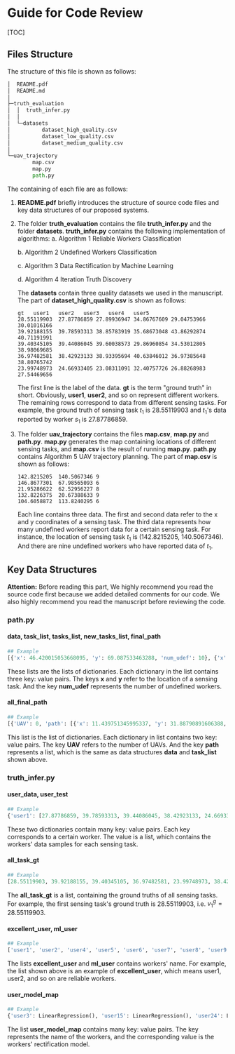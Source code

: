 # Guide for Code Review

[TOC]

## Files Structure

The structure of this file is shown as follows:

```cmd
│  README.pdf
│  README.md
│
├─truth_evaluation
│  │  truth_infer.py
│  │
│  └─datasets
│          dataset_high_quality.csv
│          dataset_low_quality.csv
│          dataset_medium_quality.csv
│
└─uav_trajectory
        map.csv
        map.py
        path.py
```

The containing of each file are as follows:

1. **README.pdf** briefly introduces the structure of source code files and key data structures of our proposed systems. 

2. The folder **truth_evaluation** contains the file **truth_infer.py** and the folder **datasets**. **truth_infer.py** contains the following implementation of algorithms:
   a. Algorithm 1 Reliable Workers Classification
   
   b. Algorithm 2 Undefined Workers Classification
   
   c. Algorithm 3 Data Rectification by Machine Learning
   
   d. Algorithm 4 Iteration Truth Discovery 
   
   The **datasets** contain three quality datasets we used in the manuscript. The part of **dataset_high_quality.csv** is shown as follows:
   
   ```csv
   gt	user1	user2	user3	user4	user5
   28.55119903	27.87786859	27.89936947	34.86767609	29.04753966	30.01016166	
   39.92188155	39.78593313	38.85783919	35.68673048	43.86292874	40.71191991	
   39.40345105	39.44086045	39.60038573	29.86960854	34.53012805	38.98069685	
   36.97482581	38.42923133	38.93395694	40.63846012	36.97385648	38.80765742	
   23.99748973	24.66933405	23.08311091	32.40757726	26.88268983	27.54469656
   ```
   
   The first line is the label of the data. **gt** is the term "ground truth" in short. Obviously, **user1**, **user2**, and so on represent different workers. The remaining rows correspond to data from different sensing tasks. For example, the ground truth of sensing task $t_1$ is 28.55119903 and $t_1$'s data reported by worker $s_1$ is 27.87786859.
   
3. The folder **uav_trajectory** contains the files **map.csv**, **map.py** and **path.py**. **map.py**  generates the map containing locations of different sensing tasks, and **map.csv** is the result of running **map.py**. **path.py** contains Algorithm 5 UAV trajectory planning. The part of **map.csv** is shown as follows:

   ```csv
   142.8215205	140.5067346	9
   146.8677301	67.98565093	6
   21.95286622	62.52956227	8
   132.8226375	20.67388633	9
   104.6058872	113.8240295	6
   ```

   Each line contains three data. The first and second data refer to the x and y coordinates of a sensing task. The third data represents how many undefined workers report data for a certain sensing task. For instance, the location of sensing task $t_1$ is (142.8215205, 140.5067346). And there are nine undefined workers who have reported data of $t_1$.
## Key Data Structures

**Attention:** Before reading this part, We highly recommend you read the source code first because we added detailed comments for our code. We also highly recommend you read the manuscript before reviewing the code.

### path.py

#### data, task_list, tasks_list, new_tasks_list, final_path

```python
## Example
[{'x': 46.420015053668095, 'y': 69.087533463288, 'num_udef': 10}, {'x': 11.439751345995337, 'y': 31.88790891606388, 'num_udef': 10}, {'x': 40.683788420613816, 'y': 130.27094372483668, 'num_udef': 10}, {'x': 139.04190514730524, 'y': 103.28950912176558, 'num_udef': 10}, {'x': 11.569016874227083, 'y': 126.30494914487142, 'num_udef': 9}, {'x': 106.566877793638, 'y': 86.0925406862251, 'num_udef': 9}, {'x': 134.10945533565197, 'y': 104.79665717297071, 'num_udef': 9}, ...]
```

These lists are the lists of dictionaries. Each dictionary in the list contains three key: value pairs.  The keys **x** and **y** refer to the location of a sensing task. And the key **num_udef** represents the number of undefined workers.  

#### all_final_path

```python
## Example
[{'UAV': 0, 'path': [{'x': 11.439751345995337, 'y': 31.88790891606388, 'num_udef': 10}, {'x': 24.109347053828394, 'y': 44.54547865712879, 'num_udef': 9}, {'x': 10.992448300735768, 'y': 52.707441560516735, 'num_udef': 9}, {'x': 35.37299998726546, 'y': 78.9604281906786, 'num_udef': 8}, {'x': 46.420015053668095, 'y': 69.087533463288, 'num_udef': 10}, {'x': 48.37656693667548, 'y': 100.50481812043233, 'num_udef': 9}, {'UAV': 1, 'path': [{'x': 36.77742170003314, 'y': 24.755835891343065, 'num_udef': 8}, ...]
```

This list is the list of dictionaries. Each dictionary in list contains two key: value pairs. The key **UAV** refers to the number of UAVs. And the key **path** represents a list, which is the same as data structures **data** and **task_list** shown above.

### truth_infer.py

#### user_data, user_test

```python
## Example
{'user1': [27.87786859, 39.78593313, 39.44086045, 38.42923133, 24.66933405, 40.63841488, 39.82446759, 39.74728942, 25.99547285, ...], 'user2': [27.89936947, 38.85783919, 39.60038573, 38.93395694, ...], ...}
```

These two dictionaries contain many key: value pairs. Each key corresponds to a certain worker. The value is a list, which contains the workers' data samples for each sensing task.

#### all_task_gt

```python
## Example
[28.55119903, 39.92188155, 39.40345105, 36.97482581, 23.99748973, 38.42683295, 36.56777056, 37.63113571, 26.43663702, 27.66190049, 37.88322438, 24.98003024, 23.71519142, 23.55117271, 29.09411091, 38.47234885, 39.13756428, 22.08834881, 28.48697606, 35.3543741, 27.16590148, 31.79161152, 24.39855075, 33.92613957, 30.5964231, 22.58570966, 24.16524089, 36.57007302, 20.705749, 23.71326212, 20.83228764, 34.51849029, 23.94537383, 30.77085535, 27.89779457, 30.21749351, 29.55435636, 21.98082407, 30.20028803, 35.7698564, 24.99076219, 37.99684738, 39.95075369, 30.05645763, 26.37182666, 21.54289711, 24.47800137, 24.55496041, 29.7675875, 25.13930562]
```

The **all_task_gt** is a list, containing the ground truths of all sensing tasks. For example, the first sensing task's ground truth is 28.55119903, i.e. $v^g_1 = 28.55119903$.

#### excellent_user, ml_user

```python
## Example
['user1', 'user2', 'user4', 'user5', 'user6', 'user7', 'user8', 'user9', 'user10', 'user11', 'user12', 'user13', 'user14', 'user16', 'user17', 'user18', 'user19', 'user20', 'user21', 'user22', 'user23', 'user25', 'user26', 'user27', 'user28', 'user29', 'user30', 'user31', 'user32', 'user33', 'user34', 'user35', 'user36', 'user38', 'user39', 'user40', 'user24', 'user41', 'user42', 'user43', 'user44', 'user45', 'user46', 'user47', 'user49', 'user50', 'user51', 'user52', 'user53', 'user54', 'user55', 'user56', 'user57', 'user58', 'user59', 'user60', 'user61', 'user62', 'user63', 'user64', 'user65', 'user66', 'user67', 'user68']
```

The lists **excellent_user** and **ml_user** contains workers' name. For example, the list shown above is an example of **excellent_user**, which means user1, user2, and so on are reliable workers.

#### user_model_map

```python
## Example
{'user3': LinearRegression(), 'user15': LinearRegression(), 'user24': LinearRegression(), 'user37': LinearRegression(), 'user41': LinearRegression(), 'user42': LinearRegression(), 'user43': LinearRegression(), 'user44': LinearRegression(), 'user45': LinearRegression(), 'user46': LinearRegression(), 'user47': LinearRegression(), 'user48': LinearRegression(), 'user49': LinearRegression(), 'user50': LinearRegression(), 'user51': LinearRegression(), 'user52': LinearRegression(), 'user53': LinearRegression(), 'user54': LinearRegression(), 'user55': LinearRegression(), 'user56': LinearRegression(), 'user57': LinearRegression(), 'user58': LinearRegression(), 'user59': LinearRegression(), 'user60': LinearRegression(), 'user61': LinearRegression(), 'user62': LinearRegression(), 'user63': LinearRegression(), 'user64': LinearRegression(), 'user65': LinearRegression(), 'user66': LinearRegression(), 'user67': LinearRegression(), 'user68': LinearRegression(), 'user69': LinearRegression(), 'user70': LinearRegression(), 'user71': LinearRegression(), 'user72': LinearRegression(), 'user73': LinearRegression(), 'user74': LinearRegression(), 'user75': LinearRegression(), 'user76': LinearRegression(), 'user77': LinearRegression(), 'user78': LinearRegression(), 'user79': LinearRegression(), 'user80': LinearRegression(), 'user81': LinearRegression(), 'user82': LinearRegression(), 'user83': LinearRegression(), 'user84': LinearRegression(), 'user85': LinearRegression(), 'user86': LinearRegression(), 'user87': LinearRegression(), 'user88': LinearRegression(), 'user89': LinearRegression(), 'user90': LinearRegression(), 'user91': LinearRegression(), 'user92': LinearRegression(), 'user93': LinearRegression(), 'user94': LinearRegression(), 'user95': LinearRegression(), 'user96': LinearRegression(), 'user97': LinearRegression(), 'user98': LinearRegression(), 'user99': LinearRegression(), 'user100': LinearRegression()}
```

The list **user_model_map** contains many key: value pairs. The key represents the name of the workers, and the corresponding value is the workers' rectification model.
